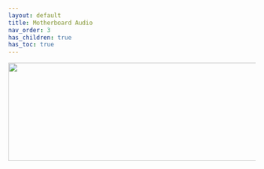 ```yaml
---
layout: default
title: Motherboard Audio
nav_order: 3
has_children: true
has_toc: true
---
```


<p align="center">
  <img width="650" height="200" src="../../../assets/Header-Placeholder.png">
</p>
